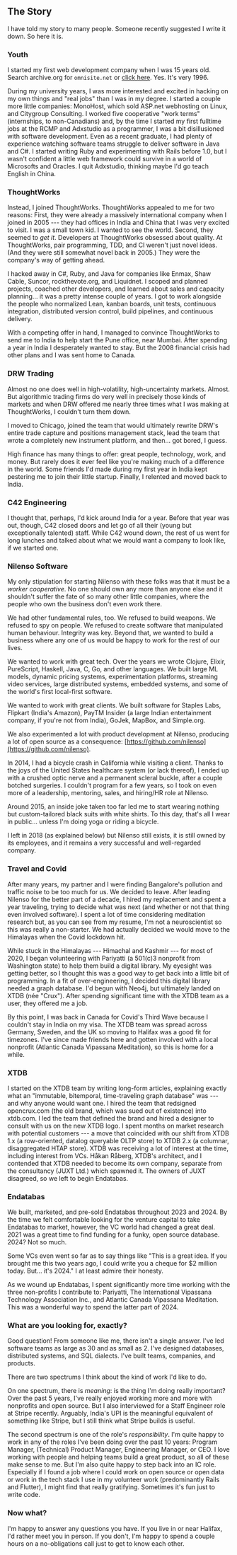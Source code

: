 
The Story
---------

I have told my story to many people.
Someone recently suggested I write it down.
So here it is.

### Youth

I started my first web development company when I was 15 years old.
Search archive.org for `omnisite.net` or
[click here](https://web.archive.org/web/20020928052657/http://www.omnisite.net/).
Yes.
It's very 1996.

During my university years, I was more interested and excited in hacking on my own things and "real jobs" than I was in my degree.
I started a couple more little companies: MonoHost, which sold ASP.net webhosting on Linux, and Citygroup Consulting.
I worked five cooperative "work terms" (internships, to non-Canadians) and, by the time I started my first fulltime jobs at the RCMP and Adxstudio as a programmer, I was a bit disillusioned with software development.
Even as a recent graduate, I had plenty of experience watching software teams struggle to deliver software in Java and C#.
I started writing Ruby and experimenting with Rails before 1.0, but I wasn't confident a little web framework could survive in a world of Microsofts and Oracles.
I quit Adxstudio, thinking maybe I'd go teach English in China.

### ThoughtWorks

Instead, I joined ThoughtWorks.
ThoughtWorks appealed to me for two reasons:
First, they were already a massively international company when I joined in 2005 --- they had offices in India and China that I was very excited to visit.
I was a small town kid. I wanted to see the world.
Second, they seemed to _get it_.
Developers at ThoughtWorks obsessed about quality.
At ThoughtWorks, pair programming, TDD, and CI weren't just novel ideas.
(And they were still somewhat novel back in 2005.)
They were the company's way of getting ahead.

I hacked away in C#, Ruby, and Java for companies like Enmax, Shaw Cable, Suncor, rockthevote.org, and Liquidnet.
I scoped and planned projects, coached other developers, and learned about sales and capacity planning... it was a pretty intense couple of years.
I got to work alongside the people who normalized Lean, kanban boards, unit tests, continuous integration, distributed version control, build pipelines, and continuous delivery.

With a competing offer in hand, I managed to convince ThoughtWorks to send me to India to help start the Pune office, near Mumbai.
After spending a year in India I desperately wanted to stay.
But the 2008 financial crisis had other plans and I was sent home to Canada.

### DRW Trading

Almost no one does well in high-volatility, high-uncertainty markets.
Almost.
But algorithmic trading firms do very well in precisely those kinds of markets and when DRW offered me nearly three times what I was making at ThoughtWorks, I couldn't turn them down.

I moved to Chicago, joined the team that would ultimately rewrite DRW's entire trade capture and positions management stack, lead the team that wrote a completely new instrument platform, and then... got bored, I guess.

High finance has many things to offer: great people, technology, work, and money.
But rarely does it ever feel like you're making much of a difference in the world.
Some friends I'd made during my first year in India kept pestering me to join their little startup.
Finally, I relented and moved back to India.

### C42 Engineering

I thought that, perhaps, I'd kick around India for a year.
Before that year was out, though, C42 closed doors and let go of all their (young but exceptionally talented) staff.
While C42 wound down, the rest of us went for long lunches and talked about what we would want a company to look like, if we started one.

### Nilenso Software

My only stipulation for starting Nilenso with these folks was that it must be a _worker cooperative_.
No one should own any more than anyone else and it shouldn't suffer the fate of so many other little companies, where the people who own the business don't even work there.

We had other fundamental rules, too.
We refused to build weapons.
We refused to spy on people.
We refused to create software that manipulated human behaviour.
Integrity was key.
Beyond that, we wanted to build a business where any one of us would be happy to work for the rest of our lives.

We wanted to work with great tech.
Over the years we wrote Clojure, Elixir, PureScript, Haskell, Java, C, Go, and other languages.
We built large ML models, dynamic pricing systems, experimentation platforms, streaming video services, large distributed systems, embedded systems, and some of the world's first local-first software.

We wanted to work with great clients.
We built software for Staples Labs, Flipkart (India's Amazon), PayTM Insider (a large Indian entertainment company, if you're not from India), GoJek, MapBox, and Simple.org.

We also experimented a lot with product development at Nilenso, producing a lot of open source as a consequence:
[https://github.com/nilenso](https://github.com/nilenso).

In 2014, I had a bicycle crash in California while visiting a client.
Thanks to the joys of the United States healthcare system (or lack thereof), I ended up with a crushed optic nerve and a permanent scleral buckle, after a couple botched surgeries.
I couldn't program for a few years, so I took on even more of a leadership, mentoring, sales, and hiring/HR role at Nilenso.

Around 2015, an inside joke taken too far led me to start wearing nothing but custom-tailored black suits with white shirts.
To this day, that's all I wear in public... unless I'm doing yoga or riding a bicycle.

I left in 2018 (as explained below) but Nilenso still exists, it is still owned by its employees, and it remains a very successful and well-regarded company.

### Travel and Covid

After many years, my partner and I were finding Bangalore's pollution and traffic noise to be too much for us.
We decided to leave.
After leading Nilenso for the better part of a decade, I hired my replacement and spent a year traveling, trying to decide what was next (and whether or not that thing even involved software).
I spent a lot of time considering meditation research but, as you can see from my resume, I'm not a neuroscientist so this was really a non-starter.
We had actually decided we would move to the Himalayas when the Covid lockdown hit.

While stuck in the Himalayas --- Himachal and Kashmir --- for most of 2020, I began volunteering with Pariyatti (a 501(c)3 nonprofit from Washington state) to help them build a digital library.
My eyesight was getting better, so I thought this was a good way to get back into a little bit of programming.
In a fit of over-engineering, I decided this digital library needed a graph database.
I'd begun with Neo4j, but ultimately landed on XTDB (née "Crux").
After spending significant time with the XTDB team as a user, they offered me a job.

By this point, I was back in Canada for Covid's Third Wave because I couldn't stay in India on my visa.
The XTDB team was spread across Germany, Sweden, and the UK so moving to Halifax was a good fit for timezones.
I've since made friends here and gotten involved with a local nonprofit (Atlantic Canada Vipassana Meditation), so this is home for a while.

### XTDB

I started on the XTDB team by writing long-form articles, explaining exactly what an "immutable, bitemporal, time-traveling graph database" was --- and why anyone would want one.
I hired the team that redsigned opencrux.com (the old brand, which was sued out of existence) into xtdb.com.
I led the team that defined the brand and hired a designer to consult with us on the new XTDB logo.
I spent months on market research with potential customers --- a move that coincided with our shift from XTDB 1.x (a row-oriented, datalog queryable OLTP store) to XTDB 2.x (a columnar, disaggregated HTAP store).
XTDB was receiving a lot of interest at the time, including interest from VCs.
Håkan Råberg, XTDB's architect, and I contended that XTDB needed to become its own company, separate from the consultancy (JUXT Ltd.) which spawned it.
The owners of JUXT disagreed, so we left to begin Endatabas.

### Endatabas

We built, marketed, and pre-sold Endatabas throughout 2023 and 2024.
By the time we felt comfortable looking for the venture capital to take Endatabas to market, however, the VC world had changed a great deal.
2021 was a great time to find funding for a funky, open source database.
2024? Not so much.

Some VCs even went so far as to say things like "This is a great idea. If you brought me this two years ago, I could write you a cheque for $2 million today. But... it's 2024."
I at least admire their honesty.

As we wound up Endatabas, I spent significantly more time working with the three non-profits I contribute to: Pariyatti, The International Vipassana Technology Association Inc., and Atlantic Canada Vipassana Meditation.
This was a wonderful way to spend the latter part of 2024.

### What are you looking for, exactly?

Good question!
From someone like me, there isn't a single answer.
I've led software teams as large as 30 and as small as 2.
I've designed databases, distributed systems, and SQL dialects.
I've built teams, companies, and products.

There are two spectrums I think about the kind of work I'd like to do.

On one spectrum, there is _meaning_: is the thing I'm doing really important?
Over the past 5 years, I've really enjoyed working more and more with nonprofits and open source.
But I also interviewed for a Staff Engineer role at Stripe recently.
Arguably, India's UPI is the meaningful equivalent of something like Stripe, but I still think what Stripe builds is useful.

The second spectrum is one of the role's _responsibility_.
I'm quite happy to work in any of the roles I've been doing over the past 10 years: Program Manager, (Technical) Product Manager, Engineering Manager, or CEO.
I love working with people and helping teams build a great product, so all of these make sense to me.
But I'm also quite happy to step back into an IC role.
Especially if I found a job where I could work on open source or open data or work in the tech stack I use in my volunteer work (predominantly Rails and Flutter), I might find that really gratifying.
Sometimes it's fun just to write code.

### Now what?

I'm happy to answer any questions you have.
If you live in or near Halifax, I'd rather meet you in person.
If you don't, I'm happy to spend a couple hours on a no-obligations call just to get to know each other.

